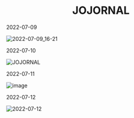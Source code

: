 <h1 align="center">JOJORNAL</h1>
2022-07-09

![2022-07-09_16-21](https://user-images.githubusercontent.com/76619871/178119881-e9fca534-dec8-455a-a0c4-f7bdd3adfbc2.png)

2022-07-10

![JOJORNAL](https://user-images.githubusercontent.com/76619871/178141881-3bcea44c-d167-48e9-b45a-e8d22b4a4749.png)


2022-07-11

![image](https://user-images.githubusercontent.com/76619871/178313806-326de91a-d91b-4d89-b15c-9a29a435d4a4.png)

2022-07-12

![2022-07-12](https://user-images.githubusercontent.com/76619871/178500721-bcac4278-89ae-4ffc-88b4-cbbaf3304f06.png)

